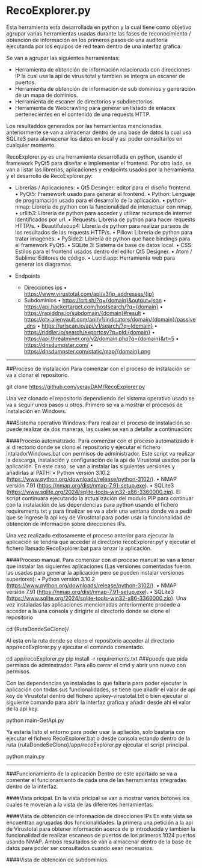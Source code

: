 # RecoExplorer.py
Esta herramienta esta desarrollada en python y la cual tiene como objetivo agrupar varias herramientas usadas durante las fases de reconocimiento / obtención de información en los primeros pasos de una auditoria ejecutanda por los equipos de red team dentro de una interfaz grafica. 

Se van a agrupar las siguientes herramientas:
  - Herramienta de obtención de información relacionada con direcciones IP la cual usa la api de virus total y tambien se integra un escaner de puertos.
  - Herramienta de obtención de información de sub dominios y generación de un mapa de dominios.
  - Herramienta de escaner de directorios y subdirectorios.
  - Herramienta de Webcrawling para generar un listado de enlaces pertenecientes en el contenido de una requests HTTP.

Los resultaddos generados por las herramientas mencionadas anteriormente se van a almacenar dentro de una base de datos la cual usa SQLite3 para alamacenar los datos en local y asi poder consultarlos en cualquier momento.

RecoExplorer.py es una herramienta desarrollada en python, usando el framework PyQt5 para diseñar e implementar el frontend. Por otro lado, se van a listar las librerias, aplicaciones y endpoints usados por la herramienta y el desarrollo de RecoExplorer.py:
- Librerias / Aplicaciones:
  • Qt5 Desinger: editor para el diseño frontend.
  • PyQt5: Framework usado para generar el frontend.
  • Python: Lenguaje de programación usado para el desarrollo de la aplicación.
  • python-nmap: Librería de python con la funcionalidad de interactuar con nmap.
  • urllib3: Librería de python para acceder y utilizar recursos de internet identificados por url.
  • Requests: Librería de python para hacer requests HTTP/s.
  • Beautifulsoup4: Librería de python para realizar parseos de los resultados de las requests HTTP/s.
  • Pillow: Librería de python para tratar imagenes.
  • PySide2: Librería de python que hace bindings para el framework PyQt5.
  • SQLite 3: Sistema de base de datos local.
  • CSS: Estilos para el frontend usados dentro del editor Qt5 Designer.
  • Atom / Sublime: Editores de código.
  • Lucid.app: Herramienta web para generar los diagramas.

- Endpoints
  - Direcciones ips
	  • https://www.virustotal.com/api/v3/ip_addresses/{ip}
  - Subdominios
	  • https://crt.sh/?q={domain}&output=json
	  • https://api.hackertarget.com/hostsearch/?q={domain}
	  • https://rapiddns.io/subdomain/{domain}#result
	  • https://otx.alienvault.com/api/v1/indicators/domain/{domain}/passive_dns
	  • https://urlscan.io/api/v1/search/?q={domain}
	  • https://riddler.io/search/exportcsv?q=pld:{domain}
	  • https://api.threatminer.org/v2/domain.php?q={domain}&rt=5
	  • https://dnsdumpster.com/
	  • https://dnsdumpster.com/static/map/{domain}.png
---
##Proceso de instalación
Para comenzar con el proceso de instalación se va a clonar el repositorio.

git clone https://github.com/yerayDAM/RecoExplorer.py

Una vez clonado el repositorio dependiendo del sistema operativo usado se va a seguir unos pasos u otros. Primero se va a mostrar el procesos de instalación en Windows.

###Sistema operativo Windows:
Para realizar el proceso de instalación se puede realizar de dos maneras, las cuales se van a detallar a continuación:

####Proceso automatizado.
Para comenzar con el proceso automatizado ir al directorio donde se clono el repositorio y ejecutar el fichero intaladorWindows.bat con permisos de administrador. Este script va realizar la descarga, instalación y configuración de la api de Virustotal usados por la aplicación. En este caso, se van a instalar las siguientes versiones y añadirlas al PATH:
  • Python versión 3.10.2 (https://www.python.org/downloads/release/python-3102/).
  • NMAP versión 7.91 (https://nmap.org/dist/nmap-7.91-setup.exe).
  • SQLite3 (https://www.sqlite.org/2024/sqlite-tools-win32-x86-3360000.zip).
El script continuara ejecutando la actualización del modulo PIP para continuar con la instalación de las dependencias para python usando el fichero requirements.txt y para finalizar se va a abrir una ventana donde va a pedir que se ingrese la api key de Virustotal para poder usar la funcionalidad de obtención de información sobre direcciones IPs.

Una vez realizado exitosamente el proceso anterior para ejecutar la aplicación se tendria que acceder al directorio recoExplorer.py/ y ejecutar el fichero llamado RecoExplorer.bat para lanzar la aplicación.

####Proceso manual.
Para comenzar con el proceso manual se van a tener que instalar las siguientes aplicaciones (Las versiones comentadas fueron las usadas para generar la aplicación pero se pueden instalar versiones superiores):
  • Python versión 3.10.2 (https://www.python.org/downloads/release/python-3102/).
  • NMAP versión 7.91 (https://nmap.org/dist/nmap-7.91-setup.exe).
  • SQLite3 (https://www.sqlite.org/2024/sqlite-tools-win32-x86-3360000.zip).
Una vez instaladas las aplicaciones mencionadas anteriormente procede a acceder a la una consola y dirigirte al directorio donde se clone el repositorio 

cd {RutaDondeSeClono}/

Al esta en la ruta donde se clono el repositorio acceder al directorio app/recoExplorer.py y ejecutar el comando comentado.

cd app/recoExplorer.py
pip install -r requirements.txt ###puede que pida permisos de adminstrador. Para ello cerrar el cmd y abrir uno nuevo con permisos.

Con las dependencias ya instaladas lo que faltaria para poder ejecutar la aplicación con todas sus funcionalidades, se tiene que añadir el valor de api key de Virustotal dentro del fichero apikey-virustotal.txt o bien ejecutar el siguiente comando para abrir la interfaz grafica y añadir desde ahi el valor de la api key.

python main-GetApi.py

Ya estaria listo el entorno para poder usar la apliación, solo bastaria con ejecutar el fichero RecoExplorer.bat o desde consola estando dentro de la ruta {rutaDondeSeClono}/app/recoExplorer.py ejecutar el script principal.

python main.py

---

###Funcionamiento de la aplicación
Dentro de este apartado se va a comentar el funcionamiento de cada una de las herramientas integradas dentro de la interfaz.

####Vista pricipal.
En la vista pricipal se van a mostrar varios botones los cuales te moveran a la vista de las diferentes herramientas.

####Vista de obtención de información de direcciones IPs
En esta vista se encuentran agrupadas dos funcionalidades. la primera una petición a la api de Virustotal para obtener información acerca de ip introducida y tambien la funcionalidad de realizar escaneos de puertos de los primeros 1024 puertos usando NMAP. Ambos resultados se van a almacenar dentro de la base de datos para poder ser consultados cuando sean necesarios.

####Vista de obtención de subdominios.


